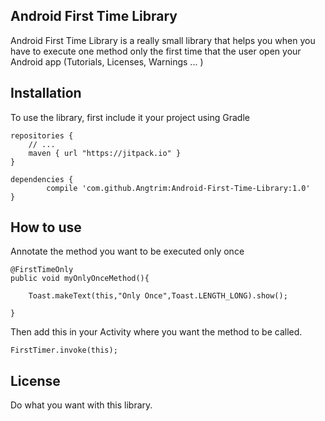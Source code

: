 ## Android First Time Library

Android First Time Library is a really small library that helps you when you have to execute one method only the first time that the user open your Android app (Tutorials, Licenses, Warnings ... )




## Installation

To use the library, first include it your project using Gradle

	repositories {
	    // ...
	    maven { url "https://jitpack.io" }
	}

	dependencies {
	        compile 'com.github.Angtrim:Android-First-Time-Library:1.0'
	}



## How to use

Annotate the method you want to be executed only once



    @FirstTimeOnly
    public void myOnlyOnceMethod(){

        Toast.makeText(this,"Only Once",Toast.LENGTH_LONG).show();

    }


Then add this in your Activity where you want the method to be called.



    FirstTimer.invoke(this);


## License

Do what you want with this library.
